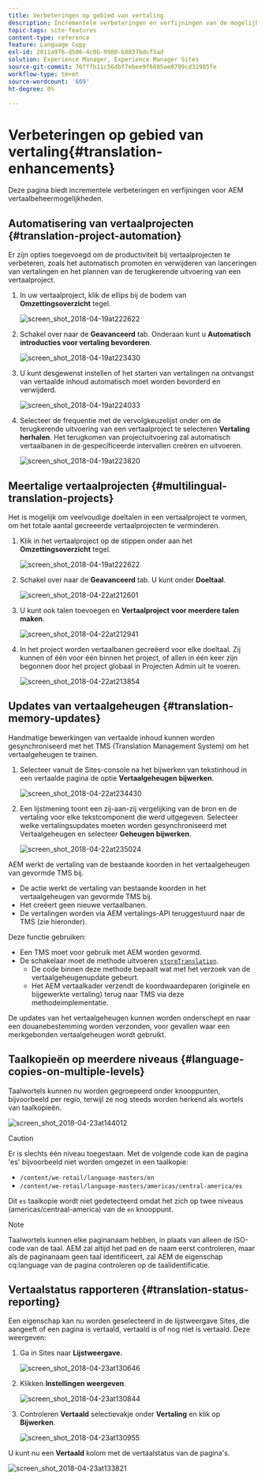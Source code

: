 ```yaml
---
title: Verbeteringen op gebied van vertaling
description: Incrementele verbeteringen en verfijningen van de mogelijkheden voor AEM vertaalbeheer.
topic-tags: site-features
content-type: reference
feature: Language Copy
exl-id: 2011a976-d506-4c0b-9980-b8837bdcf5ad
solution: Experience Manager, Experience Manager Sites
source-git-commit: 76fffb11c56dbf7ebee9f6805ae0799cd32985fe
workflow-type: tm+mt
source-wordcount: '669'
ht-degree: 0%

---
```


# Verbeteringen op gebied van vertaling{#translation-enhancements}

Deze pagina biedt incrementele verbeteringen en verfijningen voor AEM vertaalbeheermogelijkheden.

## Automatisering van vertaalprojecten {#translation-project-automation}

Er zijn opties toegevoegd om de productiviteit bij vertaalprojecten te verbeteren, zoals het automatisch promoten en verwijderen van lanceringen van vertalingen en het plannen van de terugkerende uitvoering van een vertaalproject.

1. In uw vertaalproject, klik de ellips bij de bodem van **Omzettingsoverzicht** tegel.

   ![screen_shot_2018-04-19at222622](assets/screen_shot_2018-04-19at222622.jpg)

1. Schakel over naar de **Geavanceerd** tab. Onderaan kunt u **Automatisch introducties voor vertaling bevorderen**.

   ![screen_shot_2018-04-19at223430](assets/screen_shot_2018-04-19at223430.jpg)

1. U kunt desgewenst instellen of het starten van vertalingen na ontvangst van vertaalde inhoud automatisch moet worden bevorderd en verwijderd.

   ![screen_shot_2018-04-19at224033](assets/screen_shot_2018-04-19at224033.jpg)

1. Selecteer de frequentie met de vervolgkeuzelijst onder om de terugkerende uitvoering van een vertaalproject te selecteren **Vertaling herhalen**. Het terugkomen van projectuitvoering zal automatisch vertaalbanen in de gespecificeerde intervallen creëren en uitvoeren.

   ![screen_shot_2018-04-19at223820](assets/screen_shot_2018-04-19at223820.jpg)

## Meertalige vertaalprojecten {#multilingual-translation-projects}

Het is mogelijk om veelvoudige doeltalen in een vertaalproject te vormen, om het totale aantal gecreeerde vertaalprojecten te verminderen.

1. Klik in het vertaalproject op de stippen onder aan het **Omzettingsoverzicht** tegel.

   ![screen_shot_2018-04-19at222622](assets/screen_shot_2018-04-19at222622.jpg)

1. Schakel over naar de **Geavanceerd** tab. U kunt onder **Doeltaal**.

   ![screen_shot_2018-04-22at212601](assets/screen_shot_2018-04-22at212601.jpg)

1. U kunt ook talen toevoegen en **Vertaalproject voor meerdere talen maken**.

   ![screen_shot_2018-04-22at212941](assets/screen_shot_2018-04-22at212941.jpg)

1. In het project worden vertaalbanen gecreëerd voor elke doeltaal. Zij kunnen of één voor één binnen het project, of allen in één keer zijn begonnen door het project globaal in Projecten Admin uit te voeren.

   ![screen_shot_2018-04-22at213854](assets/screen_shot_2018-04-22at213854.jpg)

## Updates van vertaalgeheugen {#translation-memory-updates}

Handmatige bewerkingen van vertaalde inhoud kunnen worden gesynchroniseerd met het TMS (Translation Management System) om het vertaalgeheugen te trainen.

1. Selecteer vanuit de Sites-console na het bijwerken van tekstinhoud in een vertaalde pagina de optie **Vertaalgeheugen bijwerken**.

   ![screen_shot_2018-04-22at234430](assets/screen_shot_2018-04-22at234430.jpg)

1. Een lijstmening toont een zij-aan-zij vergelijking van de bron en de vertaling voor elke tekstcomponent die werd uitgegeven. Selecteer welke vertalingsupdates moeten worden gesynchroniseerd met Vertaalgeheugen en selecteer **Geheugen bijwerken**.

   ![screen_shot_2018-04-22at235024](assets/screen_shot_2018-04-22at235024.jpg)

AEM werkt de vertaling van de bestaande koorden in het vertaalgeheugen van gevormde TMS bij.

* De actie werkt de vertaling van bestaande koorden in het vertaalgeheugen van gevormde TMS bij.
* Het creëert geen nieuwe vertaalbanen.
* De vertalingen worden via AEM vertalings-API teruggestuurd naar de TMS (zie hieronder).

Deze functie gebruiken:

* Een TMS moet voor gebruik met AEM worden gevormd.
* De schakelaar moet de methode uitvoeren [`storeTranslation`](https://developer.adobe.com/experience-manager/reference-materials/cloud-service/javadoc/com/adobe/granite/translation/api/TranslationService.html).
   * De code binnen deze methode bepaalt wat met het verzoek van de vertaalgeheugenupdate gebeurt.
   * Het AEM vertaalkader verzendt de koordwaardeparen (originele en bijgewerkte vertaling) terug naar TMS via deze methodeimplementatie.

De updates van het vertaalgeheugen kunnen worden onderschept en naar een douanebestemming worden verzonden, voor gevallen waar een merkgebonden vertaalgeheugen wordt gebruikt.

## Taalkopieën op meerdere niveaus {#language-copies-on-multiple-levels}

Taalwortels kunnen nu worden gegroepeerd onder knooppunten, bijvoorbeeld per regio, terwijl ze nog steeds worden herkend als wortels van taalkopieën.

![screen_shot_2018-04-23at144012](assets/screen_shot_2018-04-23at144012.jpg)

>[!CAUTION]
>
>Er is slechts één niveau toegestaan. Met de volgende code kan de pagina &#39;es&#39; bijvoorbeeld niet worden omgezet in een taalkopie:
>
>* `/content/we-retail/language-masters/en`
>* `/content/we-retail/language-masters/americas/central-america/es`
>
>Dit `es` taalkopie wordt niet gedetecteerd omdat het zich op twee niveaus (americas/centraal-america) van de `en` knooppunt.

>[!NOTE]
>
>Taalwortels kunnen elke paginanaam hebben, in plaats van alleen de ISO-code van de taal. AEM zal altijd het pad en de naam eerst controleren, maar als de paginanaam geen taal identificeert, zal AEM de eigenschap cq:language van de pagina controleren op de taalidentificatie.

## Vertaalstatus rapporteren {#translation-status-reporting}

Een eigenschap kan nu worden geselecteerd in de lijstweergave Sites, die aangeeft of een pagina is vertaald, vertaald is of nog niet is vertaald. Deze weergeven:

1. Ga in Sites naar **Lijstweergave.**

   ![screen_shot_2018-04-23at130646](assets/screen_shot_2018-04-23at130646.jpg)

1. Klikken **Instellingen weergeven**.

   ![screen_shot_2018-04-23at130844](assets/screen_shot_2018-04-23at130844.jpg)

1. Controleren **Vertaald** selectievakje onder **Vertaling** en klik op **Bijwerken**.

   ![screen_shot_2018-04-23at130955](assets/screen_shot_2018-04-23at130955.jpg)

U kunt nu een **Vertaald** kolom met de vertaalstatus van de pagina&#39;s.

![screen_shot_2018-04-23at133821](assets/screen_shot_2018-04-23at133821.jpg)

